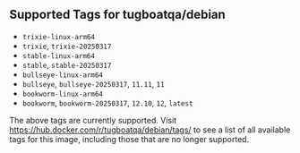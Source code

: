 ## Supported Tags for tugboatqa/debian

* `trixie-linux-arm64`
* `trixie`, `trixie-20250317`
* `stable-linux-arm64`
* `stable`, `stable-20250317`
* `bullseye-linux-arm64`
* `bullseye`, `bullseye-20250317`, `11.11`, `11`
* `bookworm-linux-arm64`
* `bookworm`, `bookworm-20250317`, `12.10`, `12`, `latest`

The above tags are currently supported. Visit https://hub.docker.com/r/tugboatqa/debian/tags/ to see a list of all available tags for this image, including those that are no longer supported.
